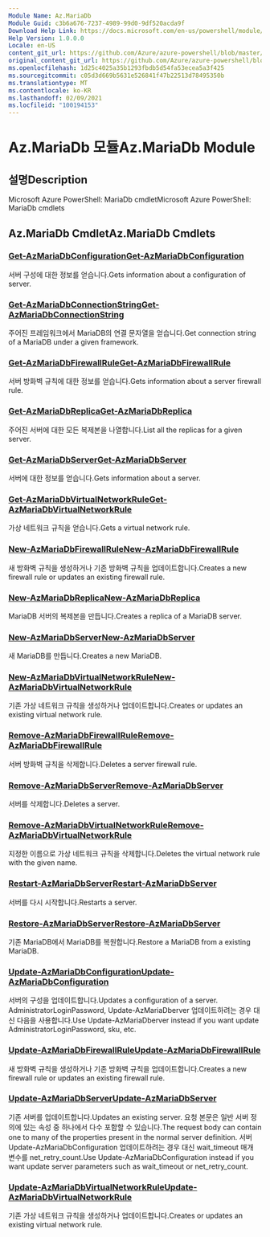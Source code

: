 ```yaml
---
Module Name: Az.MariaDb
Module Guid: c3b6a676-7237-4989-99d0-9df520acda9f
Download Help Link: https://docs.microsoft.com/en-us/powershell/module/az.mariadb
Help Version: 1.0.0.0
Locale: en-US
content_git_url: https://github.com/Azure/azure-powershell/blob/master/src/MariaDb/help/Az.MariaDb.md
original_content_git_url: https://github.com/Azure/azure-powershell/blob/master/src/MariaDb/help/Az.MariaDb.md
ms.openlocfilehash: 1d25c4025a35b1293fbdb5d54fa53ecea5a3f425
ms.sourcegitcommit: c05d3d669b5631e526841f47b22513d78495350b
ms.translationtype: MT
ms.contentlocale: ko-KR
ms.lasthandoff: 02/09/2021
ms.locfileid: "100194153"
---
```

# <span data-ttu-id="755d7-101">Az.MariaDb 모듈</span><span class="sxs-lookup"><span data-stu-id="755d7-101">Az.MariaDb Module</span></span>
## <span data-ttu-id="755d7-102">설명</span><span class="sxs-lookup"><span data-stu-id="755d7-102">Description</span></span>
<span data-ttu-id="755d7-103">Microsoft Azure PowerShell: MariaDb cmdlet</span><span class="sxs-lookup"><span data-stu-id="755d7-103">Microsoft Azure PowerShell: MariaDb cmdlets</span></span>

## <span data-ttu-id="755d7-104">Az.MariaDb Cmdlet</span><span class="sxs-lookup"><span data-stu-id="755d7-104">Az.MariaDb Cmdlets</span></span>
### [<span data-ttu-id="755d7-105">Get-AzMariaDbConfiguration</span><span class="sxs-lookup"><span data-stu-id="755d7-105">Get-AzMariaDbConfiguration</span></span>](Get-AzMariaDbConfiguration.md)
<span data-ttu-id="755d7-106">서버 구성에 대한 정보를 얻습니다.</span><span class="sxs-lookup"><span data-stu-id="755d7-106">Gets information about a configuration of server.</span></span>

### [<span data-ttu-id="755d7-107">Get-AzMariaDbConnectionString</span><span class="sxs-lookup"><span data-stu-id="755d7-107">Get-AzMariaDbConnectionString</span></span>](Get-AzMariaDbConnectionString.md)
<span data-ttu-id="755d7-108">주어진 프레임워크에서 MariaDB의 연결 문자열을 얻습니다.</span><span class="sxs-lookup"><span data-stu-id="755d7-108">Get connection string of a MariaDB under a given framework.</span></span>

### [<span data-ttu-id="755d7-109">Get-AzMariaDbFirewallRule</span><span class="sxs-lookup"><span data-stu-id="755d7-109">Get-AzMariaDbFirewallRule</span></span>](Get-AzMariaDbFirewallRule.md)
<span data-ttu-id="755d7-110">서버 방화벽 규칙에 대한 정보를 얻습니다.</span><span class="sxs-lookup"><span data-stu-id="755d7-110">Gets information about a server firewall rule.</span></span>

### [<span data-ttu-id="755d7-111">Get-AzMariaDbReplica</span><span class="sxs-lookup"><span data-stu-id="755d7-111">Get-AzMariaDbReplica</span></span>](Get-AzMariaDbReplica.md)
<span data-ttu-id="755d7-112">주어진 서버에 대한 모든 복제본을 나열합니다.</span><span class="sxs-lookup"><span data-stu-id="755d7-112">List all the replicas for a given server.</span></span>

### [<span data-ttu-id="755d7-113">Get-AzMariaDbServer</span><span class="sxs-lookup"><span data-stu-id="755d7-113">Get-AzMariaDbServer</span></span>](Get-AzMariaDbServer.md)
<span data-ttu-id="755d7-114">서버에 대한 정보를 얻습니다.</span><span class="sxs-lookup"><span data-stu-id="755d7-114">Gets information about a server.</span></span>

### [<span data-ttu-id="755d7-115">Get-AzMariaDbVirtualNetworkRule</span><span class="sxs-lookup"><span data-stu-id="755d7-115">Get-AzMariaDbVirtualNetworkRule</span></span>](Get-AzMariaDbVirtualNetworkRule.md)
<span data-ttu-id="755d7-116">가상 네트워크 규칙을 얻습니다.</span><span class="sxs-lookup"><span data-stu-id="755d7-116">Gets a virtual network rule.</span></span>

### [<span data-ttu-id="755d7-117">New-AzMariaDbFirewallRule</span><span class="sxs-lookup"><span data-stu-id="755d7-117">New-AzMariaDbFirewallRule</span></span>](New-AzMariaDbFirewallRule.md)
<span data-ttu-id="755d7-118">새 방화벽 규칙을 생성하거나 기존 방화벽 규칙을 업데이트합니다.</span><span class="sxs-lookup"><span data-stu-id="755d7-118">Creates a new firewall rule or updates an existing firewall rule.</span></span>

### [<span data-ttu-id="755d7-119">New-AzMariaDbReplica</span><span class="sxs-lookup"><span data-stu-id="755d7-119">New-AzMariaDbReplica</span></span>](New-AzMariaDbReplica.md)
<span data-ttu-id="755d7-120">MariaDB 서버의 복제본을 만듭니다.</span><span class="sxs-lookup"><span data-stu-id="755d7-120">Creates a replica of a MariaDB server.</span></span>

### [<span data-ttu-id="755d7-121">New-AzMariaDbServer</span><span class="sxs-lookup"><span data-stu-id="755d7-121">New-AzMariaDbServer</span></span>](New-AzMariaDbServer.md)
<span data-ttu-id="755d7-122">새 MariaDB를 만듭니다.</span><span class="sxs-lookup"><span data-stu-id="755d7-122">Creates a new MariaDB.</span></span>

### [<span data-ttu-id="755d7-123">New-AzMariaDbVirtualNetworkRule</span><span class="sxs-lookup"><span data-stu-id="755d7-123">New-AzMariaDbVirtualNetworkRule</span></span>](New-AzMariaDbVirtualNetworkRule.md)
<span data-ttu-id="755d7-124">기존 가상 네트워크 규칙을 생성하거나 업데이트합니다.</span><span class="sxs-lookup"><span data-stu-id="755d7-124">Creates or updates an existing virtual network rule.</span></span>

### [<span data-ttu-id="755d7-125">Remove-AzMariaDbFirewallRule</span><span class="sxs-lookup"><span data-stu-id="755d7-125">Remove-AzMariaDbFirewallRule</span></span>](Remove-AzMariaDbFirewallRule.md)
<span data-ttu-id="755d7-126">서버 방화벽 규칙을 삭제합니다.</span><span class="sxs-lookup"><span data-stu-id="755d7-126">Deletes a server firewall rule.</span></span>

### [<span data-ttu-id="755d7-127">Remove-AzMariaDbServer</span><span class="sxs-lookup"><span data-stu-id="755d7-127">Remove-AzMariaDbServer</span></span>](Remove-AzMariaDbServer.md)
<span data-ttu-id="755d7-128">서버를 삭제합니다.</span><span class="sxs-lookup"><span data-stu-id="755d7-128">Deletes a server.</span></span>

### [<span data-ttu-id="755d7-129">Remove-AzMariaDbVirtualNetworkRule</span><span class="sxs-lookup"><span data-stu-id="755d7-129">Remove-AzMariaDbVirtualNetworkRule</span></span>](Remove-AzMariaDbVirtualNetworkRule.md)
<span data-ttu-id="755d7-130">지정한 이름으로 가상 네트워크 규칙을 삭제합니다.</span><span class="sxs-lookup"><span data-stu-id="755d7-130">Deletes the virtual network rule with the given name.</span></span>

### [<span data-ttu-id="755d7-131">Restart-AzMariaDbServer</span><span class="sxs-lookup"><span data-stu-id="755d7-131">Restart-AzMariaDbServer</span></span>](Restart-AzMariaDbServer.md)
<span data-ttu-id="755d7-132">서버를 다시 시작합니다.</span><span class="sxs-lookup"><span data-stu-id="755d7-132">Restarts a server.</span></span>

### [<span data-ttu-id="755d7-133">Restore-AzMariaDbServer</span><span class="sxs-lookup"><span data-stu-id="755d7-133">Restore-AzMariaDbServer</span></span>](Restore-AzMariaDbServer.md)
<span data-ttu-id="755d7-134">기존 MariaDB에서 MariaDB를 복원합니다.</span><span class="sxs-lookup"><span data-stu-id="755d7-134">Restore a MariaDB from a existing MariaDB.</span></span>

### [<span data-ttu-id="755d7-135">Update-AzMariaDbConfiguration</span><span class="sxs-lookup"><span data-stu-id="755d7-135">Update-AzMariaDbConfiguration</span></span>](Update-AzMariaDbConfiguration.md)
<span data-ttu-id="755d7-136">서버의 구성을 업데이트합니다.</span><span class="sxs-lookup"><span data-stu-id="755d7-136">Updates a configuration of a server.</span></span>
<span data-ttu-id="755d7-137">AdministratorLoginPassword, Update-AzMariaDberver 업데이트하려는 경우 대신 다음을 사용합니다.</span><span class="sxs-lookup"><span data-stu-id="755d7-137">Use Update-AzMariaDberver instead if you want update AdministratorLoginPassword, sku, etc.</span></span>

### [<span data-ttu-id="755d7-138">Update-AzMariaDbFirewallRule</span><span class="sxs-lookup"><span data-stu-id="755d7-138">Update-AzMariaDbFirewallRule</span></span>](Update-AzMariaDbFirewallRule.md)
<span data-ttu-id="755d7-139">새 방화벽 규칙을 생성하거나 기존 방화벽 규칙을 업데이트합니다.</span><span class="sxs-lookup"><span data-stu-id="755d7-139">Creates a new firewall rule or updates an existing firewall rule.</span></span>

### [<span data-ttu-id="755d7-140">Update-AzMariaDbServer</span><span class="sxs-lookup"><span data-stu-id="755d7-140">Update-AzMariaDbServer</span></span>](Update-AzMariaDbServer.md)
<span data-ttu-id="755d7-141">기존 서버를 업데이트합니다.</span><span class="sxs-lookup"><span data-stu-id="755d7-141">Updates an existing server.</span></span>
<span data-ttu-id="755d7-142">요청 본문은 일반 서버 정의에 있는 속성 중 하나에서 다수 포함할 수 있습니다.</span><span class="sxs-lookup"><span data-stu-id="755d7-142">The request body can contain one to many of the properties present in the normal server definition.</span></span>
<span data-ttu-id="755d7-143">서버 Update-AzMariaDbConfiguration 업데이트하려는 경우 대신 wait_timeout 매개 변수를 net_retry_count.</span><span class="sxs-lookup"><span data-stu-id="755d7-143">Use Update-AzMariaDbConfiguration instead if you want update server parameters such as wait_timeout or net_retry_count.</span></span>

### [<span data-ttu-id="755d7-144">Update-AzMariaDbVirtualNetworkRule</span><span class="sxs-lookup"><span data-stu-id="755d7-144">Update-AzMariaDbVirtualNetworkRule</span></span>](Update-AzMariaDbVirtualNetworkRule.md)
<span data-ttu-id="755d7-145">기존 가상 네트워크 규칙을 생성하거나 업데이트합니다.</span><span class="sxs-lookup"><span data-stu-id="755d7-145">Creates or updates an existing virtual network rule.</span></span>


